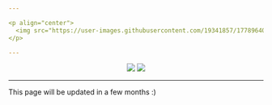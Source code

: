 ```yaml
---

<p align="center">
  <img src="https://user-images.githubusercontent.com/19341857/177896400-deb04f95-2b02-42f0-91dc-9354e96cbb01.svg" width="350">
</p>

---
```


<p align="center">
  <img src="https://img.shields.io/github/contributors/CodersForEarth/codersforearth.com">
  <img src="https://badgen.net/github/license/CodersForEarth/codersforearth.com">
</p>

---


This page will be updated in a few months :)

<!---
Note on how the logo was created:

The original image was created by @realvjy
Thank you again for open-sourcing it!

After downloading the base image from
https://illlustrations.co/
The base image was edited with `BoxySVG`.

This logo uses the font `Bungee` size 89.
Plus, the .svg file's font was not rednering
on GitHub correctly at first, but it was
fixed by choosing the "Convert texts to paths"
option on the export settings.


To Do:

- Add descriptions on the organization setting,
- Add explanation for the main gist

-->
